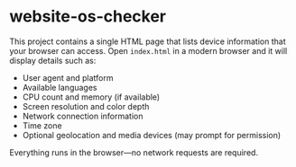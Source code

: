 # website-os-checker

This project contains a single HTML page that lists device information that your browser can access. Open `index.html` in a modern browser and it will display details such as:

- User agent and platform
- Available languages
- CPU count and memory (if available)
- Screen resolution and color depth
- Network connection information
- Time zone
- Optional geolocation and media devices (may prompt for permission)

Everything runs in the browser—no network requests are required.
